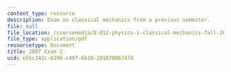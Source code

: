```yaml
---
content_type: resource
description: Exam on classical mechanics from a previous semester.
file: null
file_location: /coursemedia/8-012-physics-i-classical-mechanics-fall-2008/e55c342c6190c4976b1820107886747d_2007_quiz2.pdf
file_type: application/pdf
resourcetype: Document
title: 2007 Exam 2
uid: e55c342c-6190-c497-6b18-20107886747d
---
```

